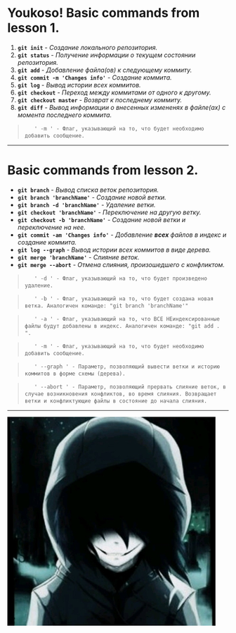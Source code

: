 # Youkoso! Basic commands from lesson 1.
1. **`git init`** - *Создание локального репозитория.*
2. **`git status`** - *Получение информации о текущем состоянии репозитория.*
3. **`git add`** - *Добавление файла(ов) к следующему коммиту.*
4. **`git commit -m 'Changes info'`** - *Создание коммита.*
5. **`git log`** - *Вывод истории всех коммитов.*
6. **`git checkout`** - *Переход между коммитами от одного к другому.*
7. **`git checkout master`** - *Возврат к последнему коммиту.*
8. **`git diff`** - *Вывод информации о внесенных измененях в файле(ах) с момента последнего коммита.*

>        ' -m ' - Флаг, указывающий на то, что будет необходимо добавить сообщение. 
***
# Basic commands from lesson 2.
* **`git branch`** - *Вывод списка веток репозитория.*
* **`git branch 'branchName'`** - *Создание новой ветки.*
* **`git branch -d 'branchName'`** - *Удаление ветки.*
* **`git checkout 'branchName'`** - *Переключение на другую ветку.*
* **`git checkout -b 'branchName'`** - *Создание новой ветки и переключение на нее.*
* **`git commit -am 'Changes info'`** - *Добавление **всех** файлов в индекс и создание коммита.*
* **`git log --graph`** - *Вывод истории всех коммитов в виде дерева.*
* **`git merge 'branchName'`** - *Слияние веток.*
* **`git merge --abort`** - *Отмена слияния, произошедшего с конфликтом.*

>        ' -d ' - Флаг, указывающий на то, что будет произведено удаление.

>        ' -b ' - Флаг, указывающий на то, что будет создана новая ветка. Аналогичен команде: "git branch 'branchName'"

>        ' -a ' - Флаг, указывающий на то, что ВСЕ НЕиндексированные файлы будут добавлены в индекс. Аналогичен команде: "git add . ".

>        ' -m ' - Флаг, указывающий на то, что будет необходимо добавить сообщение. 

>        ' --graph ' - Параметр, позволяющий вывести ветки и историю коммитов в форме схемы (дерева). 

>        ' --abort ' - Параметр, позволяющий прервать слияние веток, в случае возникновения конфликтов, во время слияния. Возвращает ветки и конфликтующие файлы в состояние до начала слияния.
***   
![picture](img.jpg) 
